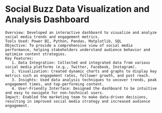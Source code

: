 # Social Buzz Data Visualization and Analysis Dashboard


    Overview: Developed an interactive dashboard to visualize and analyze social media trends and engagement metrics.
    Tools Used: Power BI, Python, Pandas, Matplotlib, SQL
    Objective: To provide a comprehensive view of social media performance, helping stakeholders understand audience behavior and optimize content strategies.
    Key Features:
       1. Data Integration: Collected and integrated data from various social media platforms (e.g., Twitter, Facebook, Instagram).
       2. Visualization: Created dynamic charts and graphs to display key metrics such as engagement rates, follower growth, and post reach.
       3. Insights: Used data analysis techniques to uncover trends, peak engagement times, and top-performing content.
       4. User-Friendly Interface: Designed the dashboard to be intuitive and easy to navigate for non-technical users.
    Impact: Enabled the marketing team to make data-driven decisions, resulting in improved social media strategy and increased audience engagement.


